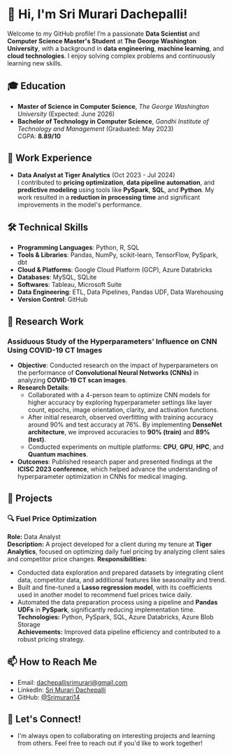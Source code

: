 # 👋 Hi, I'm Sri Murari Dachepalli!

Welcome to my GitHub profile! I’m a passionate **Data Scientist** and **Computer Science Master's Student** at **The George Washington University**, with a background in **data engineering**, **machine learning**, and **cloud technologies**. I enjoy solving complex problems and continuously learning new skills.

## 🎓 Education
- **Master of Science in Computer Science**, *The George Washington University* (Expected: June 2026)  
- **Bachelor of Technology in Computer Science**, *Gandhi Institute of Technology and Management* (Graduated: May 2023)  
  CGPA: **8.89/10**

## 💼 Work Experience
- **Data Analyst at Tiger Analytics** (Oct 2023 - Jul 2024)  
  I contributed to **pricing optimization**, **data pipeline automation**, and **predictive modeling** using tools like **PySpark**, **SQL**, and **Python**. My work resulted in a **reduction in processing time** and significant improvements in the model's performance.

## 🛠️ Technical Skills
- **Programming Languages**: Python, R, SQL
- **Tools & Libraries**: Pandas, NumPy, scikit-learn, TensorFlow, PySpark, dbt
- **Cloud & Platforms**: Google Cloud Platform (GCP), Azure Databricks
- **Databases**: MySQL, SQLite
- **Softwares**: Tableau, Microsoft Suite
- **Data Engineering**: ETL, Data Pipelines, Pandas UDF, Data Warehousing
- **Version Control**: GitHub

## 🔬 Research Work
### **Assiduous Study of the Hyperparameters’ Influence on CNN Using COVID-19 CT Images**
   - **Objective**: Conducted research on the impact of hyperparameters on the performance of **Convolutional Neural Networks (CNNs)** in analyzing **COVID-19 CT scan images**.
   - **Research Details**:
     - Collaborated with a 4-person team to optimize CNN models for higher accuracy by exploring hyperparameter settings like layer count, epochs, image orientation, clarity, and activation functions.
     - After initial research, observed overfitting with training accuracy around 90% and test accuracy at 76%. By implementing **DenseNet architecture**, we improved accuracies to **90% (train)** and **89% (test)**.
     - Conducted experiments on multiple platforms: **CPU**, **GPU**, **HPC**, and **Quantum machines**.
   - **Outcomes**: Published research paper and presented findings at the **ICISC 2023 conference**, which helped advance the understanding of hyperparameter optimization in CNNs for medical imaging.

## 🚀 Projects
### 🔍 **Fuel Price Optimization** 
**Role:** Data Analyst  
**Description:** A project developed for a client during my tenure at **Tiger Analytics**, focused on optimizing daily fuel pricing by analyzing client sales and competitor price changes. 
**Responsibilities:**  
- Conducted data exploration and prepared datasets by integrating client data, competitor data, and additional features like seasonality and trend.  
- Built and fine-tuned a **Lasso regression model**, with its coefficients used in another model to recommend fuel prices twice daily.  
- Automated the data preparation process using a pipeline and **Pandas UDFs** in **PySpark**, significantly reducing implementation time.  
**Technologies:** Python, PySpark, SQL, Azure Databricks, Azure Blob Storage  
**Achievements:** Improved data pipeline efficiency and contributed to a robust pricing strategy.

## 📫 How to Reach Me
- Email: [dachepallisrimurari@gmail.com](mailto:dachepallisrimurari@gmail.com)
- LinkedIn: [Sri Murari Dachepalli](https://www.linkedin.com/in/srimurari-dachepalli)
- GitHub: [@Srimurari14](https://github.com/Srimurari14)

## 🤝 Let's Connect!
- I'm always open to collaborating on interesting projects and learning from others. Feel free to reach out if you'd like to work together!
